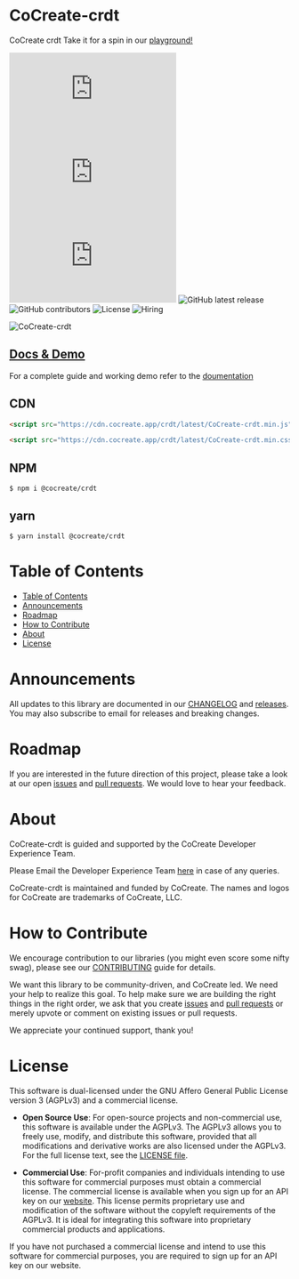 # CoCreate-crdt

CoCreate crdt Take it for a spin in our [playground!](https://cocreate.app/docs/crdt)

![minified](https://img.badgesize.io/https://cdn.cocreate.app/crdt/latest/CoCreate-crdt.min.js?style=flat-square&label=minified&color=orange)
![gzip](https://img.badgesize.io/https://cdn.cocreate.app/crdt/latest/CoCreate-crdt.min.js?compression=gzip&style=flat-square&label=gzip&color=yellow)
![brotli](https://img.badgesize.io/https://cdn.cocreate.app/crdt/latest/CoCreate-crdt.min.js?compression=brotli&style=flat-square&label=brotli)
![GitHub latest release](https://img.shields.io/github/v/release/CoCreate-app/CoCreate-crdt?style=flat-square)
![GitHub contributors](https://img.shields.io/github/contributors/CoCreate-app/CoCreate-crdt?style=flat-square)
![License](https://img.shields.io/static/v1?style=flat-square&label=license&message=AGPL-3.0&color=green)
![Hiring](https://img.shields.io/static/v1?style=flat-square&label=&message=Hiring&color=blueviolet)

![CoCreate-crdt](https://cdn.cocreate.app/docs/CoCreate-crdt.gif)

## [Docs & Demo](https://cocreate.app/docs/crdt)

For a complete guide and working demo refer to the [doumentation](https://cocreate.app/docs/crdt)

## CDN

```html
<script src="https://cdn.cocreate.app/crdt/latest/CoCreate-crdt.min.js"></script>
```

```html
<script src="https://cdn.cocreate.app/crdt/latest/CoCreate-crdt.min.css"></script>
```

## NPM

```shell
$ npm i @cocreate/crdt
```

## yarn

```shell
$ yarn install @cocreate/crdt
```

# Table of Contents

-   [Table of Contents](#table-of-contents)
-   [Announcements](#announcements)
-   [Roadmap](#roadmap)
-   [How to Contribute](#how-to-contribute)
-   [About](#about)
-   [License](#license)

<a name="announcements"></a>

# Announcements

All updates to this library are documented in our [CHANGELOG](https://github.com/CoCreate-app/CoCreate-crdt/blob/master/CHANGELOG.md) and [releases](https://github.com/CoCreate-app/CoCreate-crdt/releases). You may also subscribe to email for releases and breaking changes.

<a name="roadmap"></a>

# Roadmap

If you are interested in the future direction of this project, please take a look at our open [issues](https://github.com/CoCreate-app/CoCreate-crdt/issues) and [pull requests](https://github.com/CoCreate-app/CoCreate-crdt/pulls). We would love to hear your feedback.

<a name="about"></a>

# About

CoCreate-crdt is guided and supported by the CoCreate Developer Experience Team.

Please Email the Developer Experience Team [here](mailto:develop@cocreate.app) in case of any queries.

CoCreate-crdt is maintained and funded by CoCreate. The names and logos for CoCreate are trademarks of CoCreate, LLC.

<a name="contribute"></a>

# How to Contribute

We encourage contribution to our libraries (you might even score some nifty swag), please see our [CONTRIBUTING](https://github.com/CoCreate-app/CoCreate-crdt/blob/master/CONTRIBUTING.md) guide for details.

We want this library to be community-driven, and CoCreate led. We need your help to realize this goal. To help make sure we are building the right things in the right order, we ask that you create [issues](https://github.com/CoCreate-app/CoCreate-crdt/issues) and [pull requests](https://github.com/CoCreate-app/CoCreate-crdt/pulls) or merely upvote or comment on existing issues or pull requests.

We appreciate your continued support, thank you!

<a name="license"></a>

# License

This software is dual-licensed under the GNU Affero General Public License version 3 (AGPLv3) and a commercial license.

-   **Open Source Use**: For open-source projects and non-commercial use, this software is available under the AGPLv3. The AGPLv3 allows you to freely use, modify, and distribute this software, provided that all modifications and derivative works are also licensed under the AGPLv3. For the full license text, see the [LICENSE file](https://github.com/CoCreate-app/CoCreate-crdt/blob/master/LICENSE).

-   **Commercial Use**: For-profit companies and individuals intending to use this software for commercial purposes must obtain a commercial license. The commercial license is available when you sign up for an API key on our [website](https://cocreate.app). This license permits proprietary use and modification of the software without the copyleft requirements of the AGPLv3. It is ideal for integrating this software into proprietary commercial products and applications.

If you have not purchased a commercial license and intend to use this software for commercial purposes, you are required to sign up for an API key on our website.
